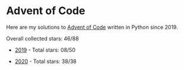 # Advent of Code
Here are my solutions to [Advent of Code](https://adventofcode.com/) written in Python since 2019.

Overall collected stars: 46/88

- [2019](./2019/README.md) - Total stars: 08/50

- [2020](./2020/README.md) - Total stars: 38/38

